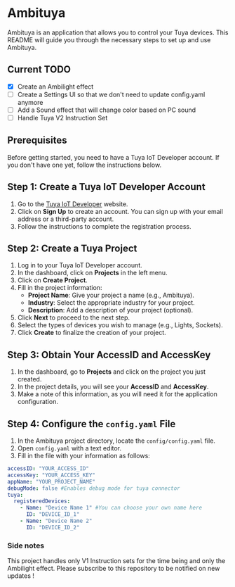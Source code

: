 # Ambituya

Ambituya is an application that allows you to control your Tuya devices. This README will guide you through the necessary steps to set up and use Ambituya.

## Current TODO 
- [x] Create an Ambilight effect
- [ ] Create a Settings UI so that we don't need to update config.yaml anymore
- [ ] Add a Sound effect that will change color based on PC sound 
- [ ] Handle Tuya V2 Instruction Set

## Prerequisites

Before getting started, you need to have a Tuya IoT Developer account. If you don't have one yet, follow the instructions below.

## Step 1: Create a Tuya IoT Developer Account

1. Go to the [Tuya IoT Developer](https://iot.tuya.com/) website.
2. Click on **Sign Up** to create an account. You can sign up with your email address or a third-party account.
3. Follow the instructions to complete the registration process.

## Step 2: Create a Tuya Project

1. Log in to your Tuya IoT Developer account.
2. In the dashboard, click on **Projects** in the left menu.
3. Click on **Create Project**.
4. Fill in the project information:
   - **Project Name**: Give your project a name (e.g., Ambituya).
   - **Industry**: Select the appropriate industry for your project.
   - **Description**: Add a description of your project (optional).
5. Click **Next** to proceed to the next step.
6. Select the types of devices you wish to manage (e.g., Lights, Sockets).
7. Click **Create** to finalize the creation of your project.

## Step 3: Obtain Your AccessID and AccessKey

1. In the dashboard, go to **Projects** and click on the project you just created.
2. In the project details, you will see your **AccessID** and **AccessKey**.
3. Make a note of this information, as you will need it for the application configuration.

## Step 4: Configure the `config.yaml` File

1. In the Ambituya project directory, locate the `config/config.yaml` file.
2. Open `config.yaml` with a text editor.
3. Fill in the file with your information as follows:

```yaml
accessID: "YOUR_ACCESS_ID"
accessKey: "YOUR_ACCESS_KEY"
appName: "YOUR_PROJECT_NAME"
debugMode: false #Enables debug mode for tuya connector
tuya:
  registeredDevices:
    - Name: "Device Name 1" #You can choose your own name here
      ID: "DEVICE_ID_1"
    - Name: "Device Name 2"
      ID: "DEVICE_ID_2"
```

### Side notes
This project handles only V1 Instruction sets for the time being and only the Ambilight effect. Please subscribe to this repository to be notified on new updates !

